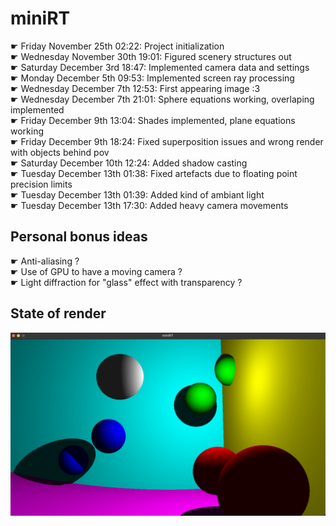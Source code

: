 # miniRT
☛ Friday November 25th 02:22: Project initialization
<br /> ☛ Wednesday November 30th 19:01: Figured scenery structures out
<br /> ☛ Saturday December 3rd 18:47: Implemented camera data and settings
<br /> ☛ Monday December 5th 09:53: Implemented screen ray processing
<br /> ☛ Wednesday December 7th 12:53: First appearing image :3
<br /> ☛ Wednesday December 7th 21:01: Sphere equations working, overlaping implemented
<br /> ☛ Friday December 9th 13:04: Shades implemented, plane equations working
<br /> ☛ Friday December 9th 18:24: Fixed superposition issues and wrong render with objects behind pov
<br /> ☛ Saturday December 10th 12:24: Added shadow casting
<br /> ☛ Tuesday December 13th 01:38: Fixed artefacts due to floating point precision limits
<br /> ☛ Tuesday December 13th 01:39: Added kind of ambiant light
<br /> ☛ Tuesday December 13th 17:30: Added heavy camera movements
## Personal bonus ideas
☛ Anti-aliasing ?
<br />☛ Use of GPU to have a moving camera ?
<br />☛ Light diffraction for "glass" effect with transparency ?
## State of render
![Alt text](shot.png?raw=true "Render")
